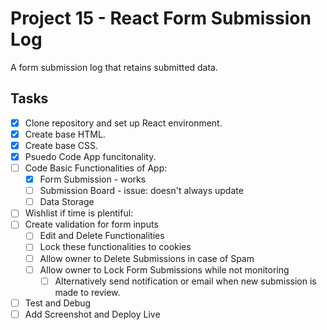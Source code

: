 # Project 15 - React Form Submission Log
A form submission log that retains submitted data.

## Tasks

- [x] Clone repository and set up React environment.
- [x] Create base HTML.
- [x] Create base CSS.
- [x] Psuedo Code App funcitonality.
- [ ] Code Basic Functionalities of App:
  - [x] Form Submission - works
  - [ ] Submission Board - issue: doesn't always update
  - [ ] Data Storage
- [ ] Wishlist if time is plentiful:
- [ ] Create validation for form inputs
  - [ ] Edit and Delete Functionalities
  - [ ] Lock these functionalities to cookies
  - [ ] Allow owner to Delete Submissions in case of Spam
  - [ ] Allow owner to Lock Form Submissions while not monitoring
    - [ ] Alternatively send notification or email when new submission is made to review.
- [ ] Test and Debug
- [ ] Add Screenshot and Deploy Live